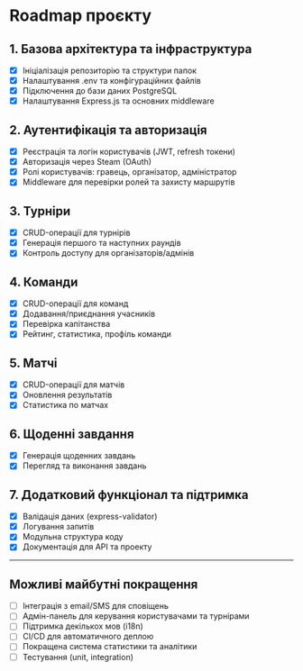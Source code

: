 # Roadmap проєкту

## 1. Базова архітектура та інфраструктура
- [x] Ініціалізація репозиторію та структури папок
- [x] Налаштування .env та конфігураційних файлів
- [x] Підключення до бази даних PostgreSQL
- [x] Налаштування Express.js та основних middleware

## 2. Аутентифікація та авторизація
- [x] Реєстрація та логін користувачів (JWT, refresh токени)
- [x] Авторизація через Steam (OAuth)
- [x] Ролі користувачів: гравець, організатор, адміністратор
- [x] Middleware для перевірки ролей та захисту маршрутів

## 3. Турніри
- [x] CRUD-операції для турнірів
- [x] Генерація першого та наступних раундів
- [x] Контроль доступу для організаторів/адмінів

## 4. Команди
- [x] CRUD-операції для команд
- [x] Додавання/приєднання учасників
- [x] Перевірка капітанства
- [x] Рейтинг, статистика, профіль команди

## 5. Матчі
- [x] CRUD-операції для матчів
- [x] Оновлення результатів
- [x] Статистика по матчах

## 6. Щоденні завдання
- [x] Генерація щоденних завдань
- [x] Перегляд та виконання завдань

## 7. Додатковий функціонал та підтримка
- [x] Валідація даних (express-validator)
- [x] Логування запитів
- [x] Модульна структура коду
- [x] Документація для API та проекту

---

## Можливі майбутні покращення
- [ ] Інтеграція з email/SMS для сповіщень
- [ ] Адмін-панель для керування користувачами та турнірами
- [ ] Підтримка декількох мов (i18n)
- [ ] CI/CD для автоматичного деплою
- [ ] Покращена система статистики та аналітики
- [ ] Тестування (unit, integration)
